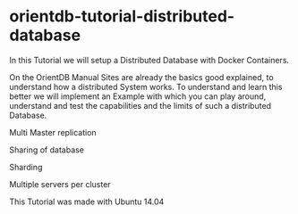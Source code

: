 # orientdb-tutorial-distributed-database

In this Tutorial we will setup a Distributed Database with Docker Containers.

On the OrientDB Manual Sites are already the basics good explained, to understand how a distributed System works. 
To understand and learn this better we will implement an Example with which you can play around, understand and test the capabilities and the limits of such a distributed Database.







Multi Master replication

Sharing of database

Sharding

Multiple servers per cluster

This Tutorial was made with Ubuntu 14.04